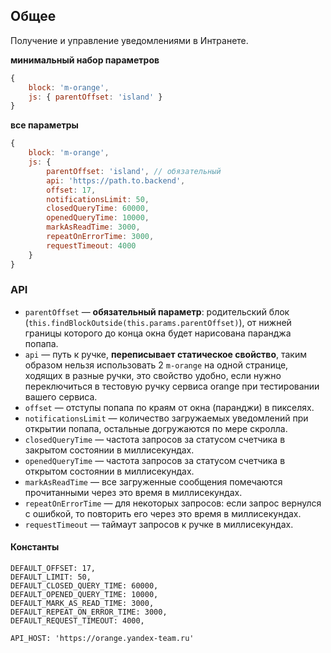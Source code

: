 ## Общее

Получение и управление уведомлениями в Интранете.

**минимальный набор параметров**

```js
{
    block: 'm-orange',
    js: { parentOffset: 'island' }
}
```

**все параметры**

```js
{
    block: 'm-orange',
    js: {
        parentOffset: 'island', // обязательный
        api: 'https://path.to.backend',
        offset: 17,
        notificationsLimit: 50,
        closedQueryTime: 60000,
        openedQueryTime: 10000,
        markAsReadTime: 3000,
        repeatOnErrorTime: 3000,
        requestTimeout: 4000
    }
}
```

### API

  * `parentOffset` — **обязательный параметр**: родительский блок (`this.findBlockOutside(this.params.parentOffset)`), от нижней границы которого до конца окна будет нарисована паранджа попапа.
  * `api` — путь к ручке, **переписывает статическое свойство**, таким образом нельзя использовать 2 `m-orange` на одной странице, ходящих в разные ручки, это свойство удобно, если нужно переключиться в тестовую ручку сервиса orange при тестировании вашего сервиса.
  * `offset` — отступы попапа по краям от окна (паранджи) в пикселях.
  * `notificationsLimit` — количество загружаемых уведомлений при открытии попапа, остальные догружаются по мере скролла.
  * `closedQueryTime` — частота запросов за статусом счетчика в закрытом состоянии в миллисекундах.
  * `openedQueryTime` — частота запросов за статусом счетчика в открытом состоянии в миллисекундах.
  * `markAsReadTime` — все загруженные сообщения помечаются прочитанными через это время в миллисекундах.
  * `repeatOnErrorTime` — для некоторых запросов: если запрос вернулся с ошибкой, то повторить его через это время в миллисекундах.
  * `requestTimeout` — таймаут запросов к ручке в миллисекундах.

#### Константы

```
DEFAULT_OFFSET: 17,
DEFAULT_LIMIT: 50,
DEFAULT_CLOSED_QUERY_TIME: 60000,
DEFAULT_OPENED_QUERY_TIME: 10000,
DEFAULT_MARK_AS_READ_TIME: 3000,
DEFAULT_REPEAT_ON_ERROR_TIME: 3000,
DEFAULT_REQUEST_TIMEOUT: 4000,

API_HOST: 'https://orange.yandex-team.ru'
```
